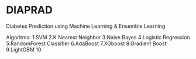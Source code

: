 # DIAPRAD
Diabetes Prediction using Machine Learning &  Ensemble Learning

Algoritms:
1.SVM
2.K Nearest Neighbor
3.Naive Bayes
4.Logistic Regression
5.RandomForest Classifier
6.AdaBoost
7.XGboost
8.Gradient Boost
9.LightGBM
10.
